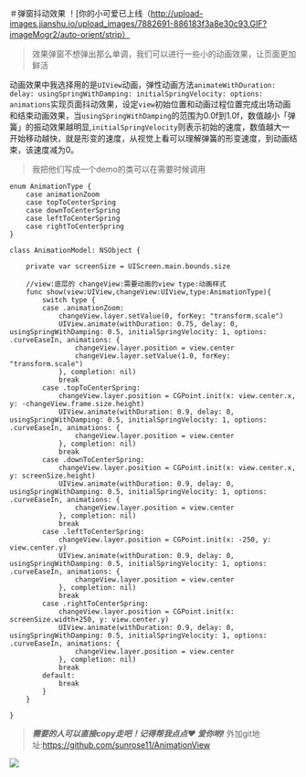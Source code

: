＃弹窗抖动效果
！[你的小可爱已上线（http://upload-images.jianshu.io/upload_images/7882691-886183f3a8e30c93.GIF?imageMogr2/auto-orient/strip）
>效果弹窗不想弹出那么单调，我们可以进行一些小的动画效果，让页面更加鲜活

动画效果中我选择用的是`UIView`动画，弹性动画方法`animateWithDuration: delay: usingSpringWithDamping: initialSpringVelocity: options: animations`实现页面抖动效果，设定`view`初始位置和动画过程位置完成出场动画和结束动画效果，当`usingSpringWithDamping`的范围为0.0f到1.0f，数值越小「弹簧」的振动效果越明显,`initialSpringVelocity`则表示初始的速度，数值越大一开始移动越快，就是形变的速度，从视觉上看可以理解弹簧的形变速度，到动画结束，该速度减为0。
>我把他们写成一个demo的类可以在需要时候调用
```
enum AnimationType {
    case animationZoom
    case topToCenterSpring
    case downToCenterSpring
    case leftToCenterSpring
    case rightToCenterSpring
}

class AnimationModel: NSObject {
    
    private var screenSize = UIScreen.main.bounds.size
    
    //view:底层的 changeView:需要动画的view type:动画样式
    func show(view:UIView,changeView:UIView,type:AnimationType){
        switch type {
        case .animationZoom:
            changeView.layer.setValue(0, forKey: "transform.scale")
            UIView.animate(withDuration: 0.75, delay: 0, usingSpringWithDamping: 0.5, initialSpringVelocity: 1, options: .curveEaseIn, animations: {
                changeView.layer.position = view.center
                changeView.layer.setValue(1.0, forKey: "transform.scale")
            }, completion: nil)
            break
        case .topToCenterSpring:
            changeView.layer.position = CGPoint.init(x: view.center.x, y: -changeView.frame.size.height)
            UIView.animate(withDuration: 0.9, delay: 0, usingSpringWithDamping: 0.5, initialSpringVelocity: 1, options: .curveEaseIn, animations: {
                changeView.layer.position = view.center
            }, completion: nil)
            break
        case .downToCenterSpring:
            changeView.layer.position = CGPoint.init(x: view.center.x, y: screenSize.height)
            UIView.animate(withDuration: 0.9, delay: 0, usingSpringWithDamping: 0.5, initialSpringVelocity: 1, options: .curveEaseIn, animations: {
                changeView.layer.position = view.center
            }, completion: nil)
            break
        case .leftToCenterSpring:
            changeView.layer.position = CGPoint.init(x: -250, y: view.center.y)
            UIView.animate(withDuration: 0.9, delay: 0, usingSpringWithDamping: 0.5, initialSpringVelocity: 1, options: .curveEaseIn, animations: {
                changeView.layer.position = view.center
            }, completion: nil)
            break
        case .rightToCenterSpring:
            changeView.layer.position = CGPoint.init(x: screenSize.width+250, y: view.center.y)
            UIView.animate(withDuration: 0.9, delay: 0, usingSpringWithDamping: 0.5, initialSpringVelocity: 1, options: .curveEaseIn, animations: {
                changeView.layer.position = view.center
            }, completion: nil)
            break
        default:
            break
        }
    }
    
}

```
>***需要的人可以直接copy走吧！记得帮我点点❤ 爱你哟!***
外加git地址:https://github.com/sunrose11/AnimationView

![](http://upload-images.jianshu.io/upload_images/7882691-ca45d1830b9b562a.gif?imageMogr2/auto-orient/strip)
